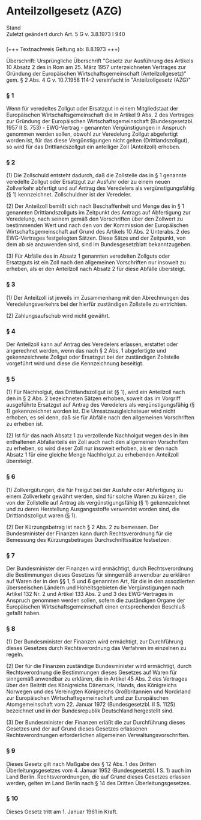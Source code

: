 Anteilzollgesetz (AZG)
======================

Stand  
Zuletzt geändert durch Art. 5 G v. 3.8.1973 I 940

### 

(+++ Textnachweis Geltung ab: 8.8.1973 +++)

Überschrift: Ursprüngliche Überschrift "Gesetz zur Ausführung des Artikels 10 Absatz 2 des in Rom am 25. März 1957 unterzeichneten Vertrages zur Gründung der Europäischen Wirtschaftsgemeinschaft (Anteilzollgesetz)" gem. § 2 Abs. 4 G v. 10.7.1958 114-2 vereinfacht in "Anteilzollgesetz (AZG)"

### § 1

Wenn für veredeltes Zollgut oder Ersatzgut in einem Mitgliedstaat der Europäischen Wirtschaftsgemeinschaft die in Artikel 9 Abs. 2 des Vertrages zur Gründung der Europäischen Wirtschaftsgemeinschaft (Bundesgesetzbl. 1957 II S. 753) - EWG-Vertrag - genannten Vergünstigungen in Anspruch genommen werden sollen, obwohl zur Veredelung Zollgut abgefertigt worden ist, für das diese Vergünstigungen nicht gelten (Drittlandszollgut), so wird für das Drittlandszollgut ein anteiliger Zoll (Anteilzoll) erhoben.

### § 2

(1) Die Zollschuld entsteht dadurch, daß die Zollstelle das in § 1 genannte veredelte Zollgut oder Ersatzgut zur Ausfuhr oder zu einem neuen Zollverkehr abfertigt und auf Antrag des Veredelers als vergünstigungsfähig (§ 1) kennzeichnet. Zollschuldner ist der Veredeler.

(2) Der Anteilzoll bemißt sich nach Beschaffenheit und Menge des in § 1 genannten Drittlandszollguts im Zeitpunkt des Antrags auf Abfertigung zur Veredelung, nach seinem gemäß den Vorschriften über den Zollwert zu bestimmenden Wert und nach den von der Kommission der Europäischen Wirtschaftsgemeinschaft auf Grund des Artikels 10 Abs. 2 Unterabs. 2 des EWG-Vertrages festgelegten Sätzen. Diese Sätze und der Zeitpunkt, von dem ab sie anzuwenden sind, sind im Bundesgesetzblatt bekanntzugeben.

(3) Für Abfälle des in Absatz 1 genannten veredelten Zollguts oder Ersatzguts ist ein Zoll nach den allgemeinen Vorschriften nur insoweit zu erheben, als er den Anteilzoll nach Absatz 2 für diese Abfälle übersteigt.

### § 3

(1) Der Anteilzoll ist jeweils im Zusammenhang mit den Abrechnungen des Veredelungsverkehrs bei der hierfür zuständigen Zollstelle zu entrichten.

(2) Zahlungsaufschub wird nicht gewährt.

### § 4

Der Anteilzoll kann auf Antrag des Veredelers erlassen, erstattet oder angerechnet werden, wenn das nach § 2 Abs. 1 abgefertigte und gekennzeichnete Zollgut oder Ersatzgut bei der zuständigen Zollstelle vorgeführt wird und diese die Kennzeichnung beseitigt.

### § 5

(1) Für Nachholgut, das Drittlandszollgut ist (§ 1), wird ein Anteilzoll nach den in § 2 Abs. 2 bezeichneten Sätzen erhoben, soweit das im Vorgriff ausgeführte Ersatzgut auf Antrag des Veredelers als vergünstigungsfähig (§ 1) gekennzeichnet worden ist. Die Umsatzausgleichsteuer wird nicht erhoben, es sei denn, daß sie für Abfälle nach den allgemeinen Vorschriften zu erheben ist.

(2) Ist für das nach Absatz 1 zu verzollende Nachholgut wegen des in ihm enthaltenen Abfallanteils ein Zoll auch nach den allgemeinen Vorschriften zu erheben, so wird dieser Zoll nur insoweit erhoben, als er den nach Absatz 1 für eine gleiche Menge Nachholgut zu erhebenden Anteilzoll übersteigt.

### § 6

(1) Zollvergütungen, die für Freigut bei der Ausfuhr oder Abfertigung zu einem Zollverkehr gewährt werden, sind für solche Waren zu kürzen, die von der Zollstelle auf Antrag als vergünstigungsfähig (§ 1) gekennzeichnet und zu deren Herstellung Ausgangsstoffe verwendet worden sind, die Drittlandszollgut waren (§ 1).

(2) Der Kürzungsbetrag ist nach § 2 Abs. 2 zu bemessen. Der Bundesminister der Finanzen kann durch Rechtsverordnung für die Bemessung des Kürzungsbetrages Durchschnittssätze festsetzen.

### § 7

Der Bundesminister der Finanzen wird ermächtigt, durch Rechtsverordnung die Bestimmungen dieses Gesetzes für sinngemäß anwendbar zu erklären auf Waren der in den §§ 1, 5 und 6 genannten Art, für die in den assoziierten überseeischen Ländern und Hoheitsgebieten die Vergünstigungen nach Artikel 132 Nr. 2 und Artikel 133 Abs. 2 und 3 des EWG-Vertrages in Anspruch genommen werden sollen, sofern die zuständigen Organe der Europäischen Wirtschaftsgemeinschaft einen entsprechenden Beschluß gefaßt haben.

### § 8

(1) Der Bundesminister der Finanzen wird ermächtigt, zur Durchführung dieses Gesetzes durch Rechtsverordnung das Verfahren im einzelnen zu regeln.

(2) Der für die Finanzen zuständige Bundesminister wird ermächtigt, durch Rechtsverordnung die Bestimmungen dieses Gesetzes auf Waren für sinngemäß anwendbar zu erklären, die in Artikel 45 Abs. 2 des Vertrages über den Beitritt des Königreichs Dänemark, Irlands, des Königreichs Norwegen und des Vereinigten Königreichs Großbritannien und Nordirland zur Europäischen Wirtschaftsgemeinschaft und zur Europäischen Atomgemeinschaft vom 22. Januar 1972 (Bundesgesetzbl. II S. 1125) bezeichnet und in der Bundesrepublik Deutschland hergestellt sind.

(3) Der Bundesminister der Finanzen erläßt die zur Durchführung dieses Gesetzes und der auf Grund dieses Gesetzes erlassenen Rechtsverordnungen erforderlichen allgemeinen Verwaltungsvorschriften.

### § 9

Dieses Gesetz gilt nach Maßgabe des § 12 Abs. 1 des Dritten Überleitungsgesetzes vom 4. Januar 1952 (Bundesgesetzbl. I S. 1) auch im Land Berlin. Rechtsverordnungen, die auf Grund dieses Gesetzes erlassen werden, gelten im Land Berlin nach § 14 des Dritten Überleitungsgesetzes.

### § 10

Dieses Gesetz tritt am 1. Januar 1961 in Kraft.
